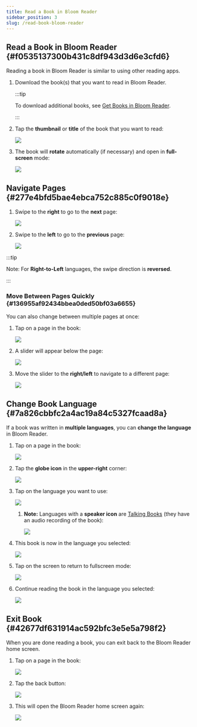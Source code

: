 ```yaml
---
title: Read a Book in Bloom Reader
sidebar_position: 3
slug: /read-book-bloom-reader
---
```




## Read a Book in Bloom Reader {#f0535137300b431c8df943d3d6e3cfd6}


Reading a book in Bloom Reader is similar to using other reading apps.

1. Download the book(s) that you want to read in Bloom Reader.

	:::tip
	
	To download additional books, see [Get Books in Bloom Reader](/get-books-bloom-reader).
	
	:::
	
	

2. Tap the **thumbnail** or **title** of the book that you want to read:

	![](./read-book-bloom-reader.5d076207-ffb1-4b1f-9e03-b94bcd65afa7.png)

3. The book will **rotate** automatically (if necessary) and open in **full-screen** mode:

	![](./read-book-bloom-reader.4464a2e2-b30f-4437-b046-5767a16ed5cb.png)


## Navigate Pages {#277e4bfd5bae4ebca752c885c0f9018e}

1. Swipe to the **right** to go to the **next** page:

	![](./read-book-bloom-reader.649c092f-6927-42dc-aec6-2bc7d23f1d4d.png)

2. Swipe to the **left** to go to the **previous** page:

	![](./read-book-bloom-reader.be3f2782-1f8c-480f-9479-d43eda702063.png)


:::tip

Note: For **Right-to-Left** languages, the swipe direction is **reversed**.

:::




### Move Between Pages Quickly {#136955af92434bbea0ded50bf03a6655}


You can also change between multiple pages at once:

1. Tap on a page in the book:

	![](./read-book-bloom-reader.d50960c1-4f5a-4053-ba2a-4bc7384b675d.jpg)

2. A slider will appear below the page:

	![](./read-book-bloom-reader.e4848c3e-287b-44d4-bd60-b007be3a81f2.png)

3. Move the slider to the **right/left** to navigate to a different page:

	![](./read-book-bloom-reader.a9ab654c-3903-4c3e-9905-5c5a357d522d.png)


## Change Book Language {#7a826cbbfc2a4ac19a84c5327fcaad8a}


If a book was written in **multiple languages**, you can **change the language** in Bloom Reader.

1. Tap on a page in the book:

	![](./read-book-bloom-reader.1e343316-f283-4d75-909b-0f6bbb3ce316.png)

2. Tap the **globe icon** in the **upper-right** corner:

	![](./read-book-bloom-reader.943be3d3-8e5a-4b79-a52b-abd7185abf88.png)

3. Tap on the language you want to use:

	![](./read-book-bloom-reader.612f0b2e-939b-48a7-8513-583400139f73.png)

	1. **Note:** Languages with a **speaker icon** are [Talking Books](/talking-books) (they have an audio recording of the book):

		![](./read-book-bloom-reader.8f61eed4-71cf-4046-b5f3-240011741d0f.png)

4. This book is now in the language you selected:

	![](./read-book-bloom-reader.04c22da3-da05-45ac-bd9f-1e2c2e113190.jpg)

5. Tap on the screen to return to fullscreen mode:

	![](./read-book-bloom-reader.a371579a-7948-4546-aa18-74ff48b0ddd3.png)

6. Continue reading the book in the language you selected:

	![](./read-book-bloom-reader.8a63a47b-0f18-4a48-ad8f-50d23545e69c.png)


## Exit Book {#42677df631914ac592bfc3e5e5a798f2}


When you are done reading a book, you can exit back to the Bloom Reader home screen.

1. Tap on a page in the book:

	![](./read-book-bloom-reader.7a0ea021-8e64-4fe6-8138-27bc83d94fbe.jpg)

2. Tap the back button:

	![](./read-book-bloom-reader.a89aa5fa-dccf-440d-8dd3-b72f0d24cf20.png)

3. This will open the Bloom Reader home screen again:

	![](./read-book-bloom-reader.468f7af1-a121-4c43-b695-15ff4cc7aec2.png)

